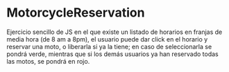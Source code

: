 # MotorcycleReservation
Ejercicio sencillo de JS en el que existe un listado de horarios en franjas de media hora (de 8 am a 8pm), el usuario puede dar click en el horario y reservar una moto, o liberarla si ya la tiene; en caso de seleccionarla se pondrá verde, mientras que si los demás usuarios ya han reservado todas las motos, se pondrá en rojo.
